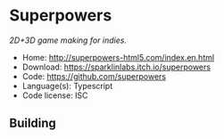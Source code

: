 # Superpowers

_2D+3D game making for indies._

- Home: http://superpowers-html5.com/index.en.html
- Download: https://sparklinlabs.itch.io/superpowers
- Code: https://github.com/superpowers
- Language(s): Typescript
- Code license: ISC

## Building
